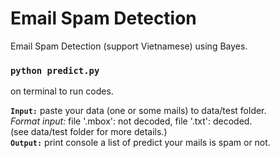 # Email Spam Detection
 Email Spam Detection (support Vietnamese) using Bayes.

### `python predict.py`
on terminal to run codes.<br />

<b>`Input:`</b> paste your data (one or some mails) to data/test folder. <br />
<em>Format input:</em> file '.mbox': not decoded, file '.txt': decoded. <br />
(see data/test folder for more details.)<br />
<b>`Output:`</b> print console a list of predict your mails is spam or not.<br />



 
